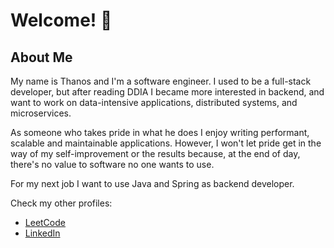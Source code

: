 # Welcome! 👋

## About Me
My name is Thanos and I'm a software engineer. I used to be a full-stack developer, but after reading DDIA I became more interested in backend, 
and want to work on data-intensive applications, distributed systems, and microservices.

As someone who takes pride in what he does I enjoy writing performant, scalable and maintainable applications. 
However, I won't let pride get in the way of my self-improvement or the results because, at the end of day, there's no value to software no one wants to use. 

For my next job I want to use Java and Spring as backend developer.

Check my other profiles:
- [LeetCode](https://leetcode.com/popbee/)
- [LinkedIn](https://www.linkedin.com/in/thanosades/)

